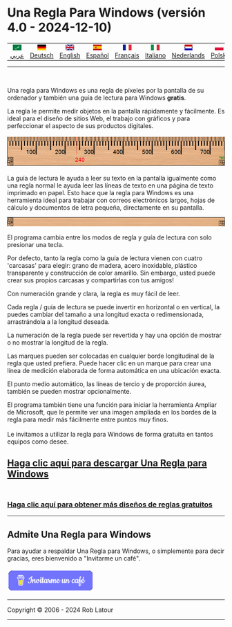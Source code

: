 # Una Regla Para Windows (versión 4.0 - 2024-12-10)
<!-- header -->

|||||||||||
| :---: | :---: | :---: | :---: | :---: |:---: | :---: | :---: |:---: | :---: |
| [![عربي](/images/flags/ar.png)](../en/README.md)<br>[عربي](../ar/README.md) | [![Deutsch](/images/flags/de.png)](../de/README.md)<br>[Deutsch](../de/README.md) | [![English](/images/flags/en-GB.png)](../en/README.md)<br>[English](../en/README.md) | [![Español](/images/flags/es.png)](../es/README.md)<br>[Español](../es/README.md) | [![Français](/images/flags/fr.png)](../fr/README.md)<br>[Français](../fr/README.md)| [![Italiano](/images/flags/it.png)](../it/README.md)<br>[Italiano](../it/README.md) | [![Nederlands](/images/flags/nl.png)](../nl/README.md)<br>[Nederlands](../nl/README.md) | [![Polski](/images/flags/pl.png)](../pl/README.md)<br>[Polski](../pl/README.md) | [![Português](/images/flags/pt.png)](../pt/README.md)<br>[Português](../pt/README.md) | [![Svenska](/images/flags/sv.png)](../sv/README.md)<br>[Svenska](../sv/README.md) |

- - -
<br>
<!-- header -->

Una regla para Windows es una regla de píxeles por la pantalla de su ordenador y también una guía de lectura para Windows **gratis**.  
  
La regla le permite medir objetos en la pantalla rápidamente y fácilmente. Es ideal para el diseño de sitios Web, el trabajo con gráficos y para perfeccionar el aspecto de sus productos digitales.
<br><br>
[![regla](/images/ruler.png)](README.md)
<br><br>
La guía de lectura le ayuda a leer su texto en la pantalla igualmente como una regla normal le ayuda leer las líneas de texto en una página de texto imprimado en papel. Esto hace que la regla para Windows es una herramienta ideal para trabajar con correos electrónicos largos, hojas de cálculo y documentos de letra pequeña, directamente en su pantalla.<br>

[![Guía de lectura](/images/readingguide.png)](README.md) 
  
El programa cambia entre los modos de regla y guía de lectura con solo presionar una tecla.  
  
Por defecto, tanto la regla como la guía de lectura vienen con cuatro 'carcasas' para elegir: grano de madera, acero inoxidable, plástico transparente y construcción de color amarillo. Sin embargo, usted puede crear sus propios carcasas y compartirlas con tus amigos!   
  
Con numeración grande y clara, la regla es muy fácil de leer.  
  
Cada regla / guía de lectura se puede invertir en horizontal o en vertical, la puedes cambiar del tamaño a una longitud exacta o redimensionada, arrastrándola a la longitud deseada.  
  
La numeración de la regla puede ser revertida y hay una opción de mostrar o no mostrar la longitud de la regla.  
  
Las marques pueden ser colocadas en cualquier borde longitudinal de la regla que usted prefiera. Puede hacer clic en un marque para crear una línea de medición elaborada de forma automática en una ubicación exacta.  
  
El punto medio automático, las líneas de tercio y de proporción áurea, también se pueden mostrar opcionalmente.   
  
El programa también tiene una función para iniciar la herramienta Ampliar de Microsoft, que le permite ver una imagen ampliada en los bordes de la regla para medir más fácilmente entre puntos muy finos.<br>
   
Le invitamos a utilizar la regla para Windows de forma gratuita en tantos equipos como desee.

## [Haga clic aquí para descargar Una Regla para Windows](https://6ec1f0a2f74d4d0c2019-591364a760543a57f40bab2c37672676.ssl.cf5.rackcdn.com/arulersetupv40.exe)<br><br>

### [Haga clic aquí para obtener más diseños de reglas gratuitos](skins.md) 

* * * 
## Admite Una Regla para Windows

Para ayudar a respaldar Una Regla para Windows, o simplemente para decir gracias, eres bienvenido a "Invitarme un café".<br><br>
[<img alt="Invitarme un café" width="200px" src="buymeacoffee-spanish.png" />](https://www.buymeacoffee.com/roblatour)
* * *
Copyright © 2006 - 2024 Rob Latour
* * *